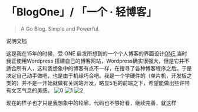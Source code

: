 # 「BlogOne」/ 「一个 · 轻博客」
>A Go Blog. Simple and Powerful. 

说明文档

这是我在15年的时候，受 ONE 启发所想到的一个个人博客的界面设计[ONE][3],当时我正使用Wordpress 搭建自己的博客网站，Wordpress确实很强大，但是它并不适合所有人，这和我想象中的博客有点不一样，在搜寻了各种博客程序之后。于是决定自己动手做吧，也是由于机缘巧合吧。我是一个学硬件的（单片机，开发板之类的）并不是一开始就做有关网站开发，略显5毛的前端之下，希望能做出些许带有文艺气息的美感。
![0][4]
![1][5]
![2][6]

现在的样子也才只是我想象中的轮廓，代码也不够好看，继续完善，就这样

  [1]: http://weibo.com/ghosert
  [2]: https://github.com/BlogOne/ONE/blob/Beta/20170321085646.png
  [3]: http://codebeta.cn/one
  [4]: https://github.com/BlogOne/ONE/blob/Beta/20170321085737.png
  [5]: https://github.com/BlogOne/ONE/blob/Beta/20170321085559.png
  [6]: https://github.com/BlogOne/ONE/blob/Beta/20170321085646.png
